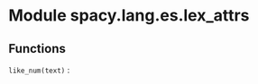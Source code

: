 Module spacy.lang.es.lex_attrs
==============================

Functions
---------

    
`like_num(text)`
:
